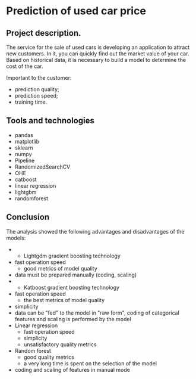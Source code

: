 # Prediction of used car price

## Project description.
The service for the sale of used cars is developing an application to attract new customers. In it, you can quickly find out the market value of your car. Based on historical data, it is necessary to build a model to determine the cost of the car.

Important to the customer:

- prediction quality;
- prediction speed;
- training time.
## Tools and technologies
* pandas
* matplotlib
* sklearn
* numpy
* Pipeline
* RandomizedSearchCV
* OHE
* catboost
* linear regression
* lightgbm
* randomforest
## Conclusion
The analysis showed the following advantages and disadvantages of the models:
- - Lightgdm gradient boosting technology
- fast operation speed
    - good metrics of model quality
- data must be prepared manually (coding, scaling)
- - Katboost gradient boosting technology
- fast operation speed
    - the best metrics of model quality
- simplicity
- data can be "fed" to the model in "raw form", coding of categorical features and scaling is performed by the model
- Linear regression
    - fast operation speed
    - simplicity
    - unsatisfactory quality metrics
- Random forest
    - good quality metrics
    - a very long time is spent on the selection of the model
- coding and scaling of features in manual mode
